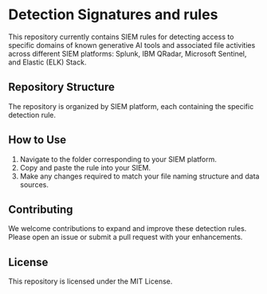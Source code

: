 # Detection Signatures and rules 

This repository currently contains SIEM rules for detecting access to specific domains of known generative AI tools and associated file activities across different SIEM platforms: Splunk, IBM QRadar, Microsoft Sentinel, and Elastic (ELK) Stack.

## Repository Structure

The repository is organized by SIEM platform, each containing the specific detection rule.


## How to Use

1. Navigate to the folder corresponding to your SIEM platform.
2. Copy and paste the rule into your SIEM. 
3. Make any changes required to match your file naming structure and data sources. 

## Contributing

We welcome contributions to expand and improve these detection rules. Please open an issue or submit a pull request with your enhancements.

## License

This repository is licensed under the MIT License.

